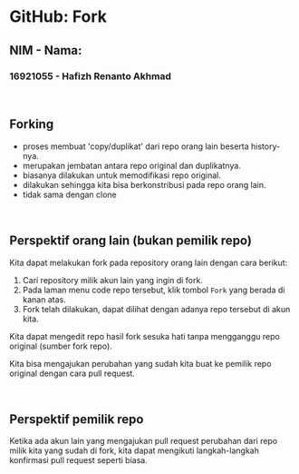 # GitHub: Fork

## NIM - Nama:
### 16921055 - Hafizh Renanto Akhmad

<p>&nbsp;</p>

## Forking
- proses membuat 'copy/duplikat' dari repo orang lain beserta history-nya.
- merupakan jembatan antara repo original dan duplikatnya.
- biasanya dilakukan untuk memodifikasi repo original.
- dilakukan sehingga kita bisa berkonstribusi pada repo orang lain.
- tidak sama dengan clone

<p>&nbsp;</p>

## Perspektif orang lain (bukan pemilik repo)
Kita dapat melakukan fork pada repository orang lain dengan cara berikut:
1. Cari repository milik akun lain yang ingin di fork.
2. Pada laman menu code repo tersebut, klik tombol `Fork` yang berada di kanan atas.
3. Fork telah dilakukan, dapat dilihat dengan adanya repo tersebut di akun kita.

Kita dapat mengedit repo hasil fork sesuka hati tanpa mengganggu repo original (sumber fork repo).

Kita bisa mengajukan perubahan yang sudah kita buat ke pemilik repo original dengan cara pull request.
<p>&nbsp;</p>

## Perspektif pemilik repo
Ketika ada akun lain yang mengajukan pull request perubahan dari repo milik kita yang sudah di fork, kita dapat mengikuti langkah-langkah konfirmasi pull request seperti biasa.